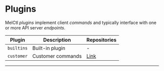# Plugins

MelCtl _plugins_ implement client _commands_ and typically interface with one
or more API server _endpoints_.

| Plugin     | Description       | Repositories                    |
| ---------- | ----------------- | ------------------------------- |
| `builtins` | Built-in plugin   | -                               |
| `customer` | Customer commands | [Link][plugins-customer-public] |

---

[plugins-customer-public]: https://github.com/LuxProvide/melctl-client-plugins-customer
